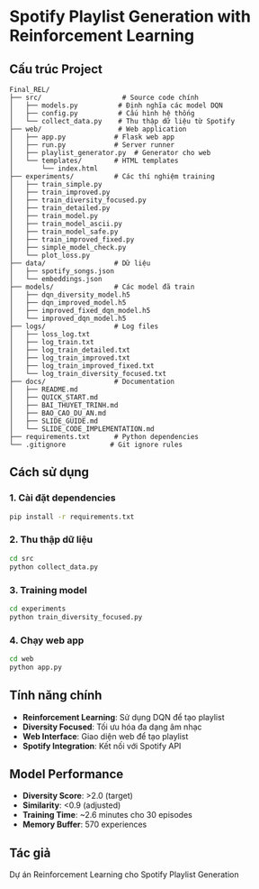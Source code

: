 # Spotify Playlist Generation with Reinforcement Learning

## Cấu trúc Project

```
Final_REL/
├── src/                    # Source code chính
│   ├── models.py          # Định nghĩa các model DQN
│   ├── config.py          # Cấu hình hệ thống
│   └── collect_data.py    # Thu thập dữ liệu từ Spotify
├── web/                   # Web application
│   ├── app.py            # Flask web app
│   ├── run.py            # Server runner
│   ├── playlist_generator.py  # Generator cho web
│   └── templates/        # HTML templates
│       └── index.html
├── experiments/          # Các thí nghiệm training
│   ├── train_simple.py
│   ├── train_improved.py
│   ├── train_diversity_focused.py
│   ├── train_detailed.py
│   ├── train_model.py
│   ├── train_model_ascii.py
│   ├── train_model_safe.py
│   ├── train_improved_fixed.py
│   ├── simple_model_check.py
│   └── plot_loss.py
├── data/                 # Dữ liệu
│   ├── spotify_songs.json
│   └── embeddings.json
├── models/               # Các model đã train
│   ├── dqn_diversity_model.h5
│   ├── dqn_improved_model.h5
│   ├── improved_fixed_dqn_model.h5
│   └── improved_dqn_model.h5
├── logs/                 # Log files
│   ├── loss_log.txt
│   ├── log_train.txt
│   ├── log_train_detailed.txt
│   ├── log_train_improved.txt
│   ├── log_train_improved_fixed.txt
│   └── log_train_diversity_focused.txt
├── docs/                 # Documentation
│   ├── README.md
│   ├── QUICK_START.md
│   ├── BAI_THUYET_TRINH.md
│   ├── BAO_CAO_DU_AN.md
│   ├── SLIDE_GUIDE.md
│   └── SLIDE_CODE_IMPLEMENTATION.md
├── requirements.txt      # Python dependencies
└── .gitignore           # Git ignore rules
```

## Cách sử dụng

### 1. Cài đặt dependencies
```bash
pip install -r requirements.txt
```

### 2. Thu thập dữ liệu
```bash
cd src
python collect_data.py
```

### 3. Training model
```bash
cd experiments
python train_diversity_focused.py
```

### 4. Chạy web app
```bash
cd web
python app.py
```

## Tính năng chính

- **Reinforcement Learning**: Sử dụng DQN để tạo playlist
- **Diversity Focused**: Tối ưu hóa đa dạng âm nhạc
- **Web Interface**: Giao diện web để tạo playlist
- **Spotify Integration**: Kết nối với Spotify API

## Model Performance

- **Diversity Score**: >2.0 (target)
- **Similarity**: <0.9 (adjusted)
- **Training Time**: ~2.6 minutes cho 30 episodes
- **Memory Buffer**: 570 experiences

## Tác giả

Dự án Reinforcement Learning cho Spotify Playlist Generation 
